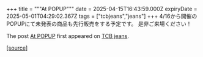 +++
title = """At POPUP"""
date = 2025-04-15T16:43:59.000Z
expiryDate = 2025-05-01T04:29:02.367Z
tags = ["tcbjeans","jeans"]
+++
4/16から開催のPOPUPにて未発表の商品も先行販売をする予定です。 是非ご来場ください！

The post [At POPUP](http://tcbjeans.com/2025/04/16/52051) first appeared on [TCB jeans](http://tcbjeans.com).

[[source]](http://tcbjeans.com/2025/04/16/52051)
